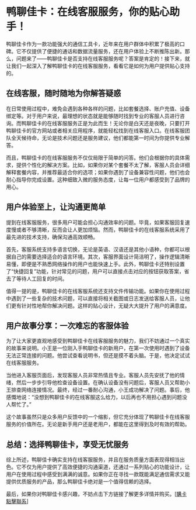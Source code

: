 # 鸭聊佳卡：在线客服服务，你的贴心助手！

鸭聊佳卡作为一款功能强大的通信工具卡，近年来在用户群体中积累了极高的口碑。它不仅提供了便捷的通话和数据流量服务，还在用户体验上不断推陈出新。那么，问题来了——鸭聊佳卡是否支持在线客服服务呢？答案是肯定的！接下来，就让我们一起深入了解鸭聊佳卡的在线客服服务，看看它是如何为用户提供贴心支持的。

## 在线客服，随时随地为你解答疑惑

在日常使用过程中，难免会遇到各种各样的问题，比如套餐选择、账户充值、设备绑定等。对于用户来说，最理想的状态就是能够随时找到专业的客服人员进行咨询。而鸭聊佳卡的在线客服服务正是为此而生！无论你是白天还是夜晚，只要打开鸭聊佳卡的官方网站或者相关应用程序，就能轻松找到在线客服入口。在线客服团队全天候待命，无论是技术问题还是服务建议，他们都能第一时间为你提供专业解答。

而且，鸭聊佳卡的在线客服服务不仅仅局限于简单的问答。他们会根据你的具体需求，提供个性化的解决方案。比如，如果你对某个套餐不太了解，客服人员会详细解释套餐内容，并推荐最适合你的选项；如果你遇到了设备兼容性问题，他们也会耐心指导你完成设置。这种细致入微的服务态度，让每一位用户都感受到了品牌的用心。

## 用户体验至上，让沟通更简单

提到在线客服服务，很多用户可能会担心沟通效率的问题。毕竟，如果客服回复速度慢或者不够清晰，反而会让人更加烦恼。然而，鸭聊佳卡的在线客服系统采用了最先进的技术支持，确保沟通高效顺畅。

首先，客服系统支持多语言切换，无论是英语、汉语还是其他小语种，你都可以根据自己的需要选择适合的语言环境。其次，客服界面设计简洁明了，操作逻辑清晰易懂，即便是不熟悉网络操作的用户也能快速上手。此外，鸭聊佳卡还特别设置了“快捷回复”功能，针对常见的问题，用户可以直接点击对应的按钮获取答案，省去了等待人工回复的时间。

值得一提的是，鸭聊佳卡的在线客服系统还支持文件传输功能。如果你在使用过程中遇到了一些复杂的技术问题，可以直接将相关截图或日志发送给客服人员，让他们更有针对性地帮你解决问题。这样的贴心设计，无疑大大提升了用户的满意度。

## 用户故事分享：一次难忘的客服体验

为了让大家更直观地感受到鸭聊佳卡在线客服服务的魅力，我们不妨通过一个真实的故事来说明。小王是一位刚入手鸭聊佳卡的新用户，在第一次使用时遇到了设备无法正常连接的问题。他尝试查看说明书，但还是摸不着头脑。于是，他决定试试在线客服服务。

当他进入客服页面后，发现客服人员非常热情且专业。客服人员先安抚了他的情绪，然后一步步引导他检查设备设置。在确认设备没有问题后，客服人员又帮助小王排查网络连接情况。最终，经过一番耐心沟通，小王成功解决了问题。事后，他感慨地说：“没想到鸭聊佳卡的在线客服这么给力，以后再也不用担心遇到问题没人帮忙了。”

这个故事虽然只是众多用户反馈中的一个缩影，但它充分体现了鸭聊佳卡在线客服服务的价值所在。无论是新手用户还是老用户，都能在这里得到及时有效的帮助。

## 总结：选择鸭聊佳卡，享受无忧服务

综上所述，鸭聊佳卡确实支持在线客服服务，并且在服务质量方面表现得相当出色。它不仅为用户提供了高效便捷的沟通渠道，还通过一系列贴心的功能设计，让用户在使用过程中感受到满满的诚意。如果你正在寻找一款既能满足通信需求又能提供优质服务的产品，那么鸭聊佳卡绝对是一个值得信赖的选择。

最后，如果你对鸭聊佳卡感兴趣，不妨点击下方链接了解更多详情并购买。[[購卡點擊聯系](https://t.me/s/esim1088)]